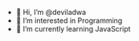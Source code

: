 - 👋 Hi, I’m @deviladwa
- 👀 I’m interested in Programming
- 🌱 I’m currently learning JavaScript

<!---
deviladwa/deviladwa is a ✨ special ✨ repository because its `README.md` (this file) appears on your GitHub profile.
You can click the Preview link to take a look at your changes.
--->
